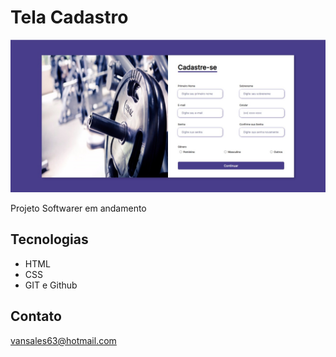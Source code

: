 # Tela Cadastro



![preview](./git%20hub%2C/TELA%20CADASTRO.jpeg)

Projeto Softwarer em andamento 



## Tecnologias 

- HTML
- CSS
- GIT e  Github

## Contato 

vansales63@hotmail.com
